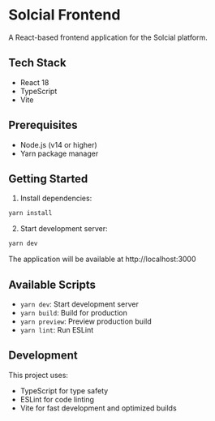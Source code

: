# Solcial Frontend

A React-based frontend application for the Solcial platform.

## Tech Stack

- React 18
- TypeScript
- Vite

## Prerequisites

- Node.js (v14 or higher)
- Yarn package manager

## Getting Started

1. Install dependencies:
```bash
yarn install
```

2. Start development server:
```bash
yarn dev
```
The application will be available at http://localhost:3000

## Available Scripts

- `yarn dev`: Start development server
- `yarn build`: Build for production
- `yarn preview`: Preview production build
- `yarn lint`: Run ESLint

## Development

This project uses:
- TypeScript for type safety
- ESLint for code linting
- Vite for fast development and optimized builds
